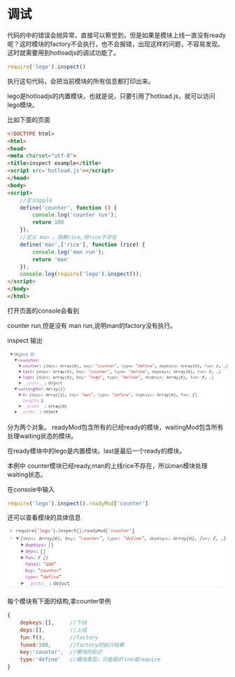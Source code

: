 # 调试

代码的中的错误会抛异常，直接可以察觉到，但是如果是模块上线一直没有ready呢？这时模块的factory不会执行，也不会报错，出现这样的问题，不容易发现。这时就需要用到hotloadjs的调试功能了。

``` js
require('lego').inspect()
```
执行这句代码，会把当前模块的所有信息都打印出来。

lego是hotloadjs的内置模块，也就是说，只要引用了hotload.js，就可以访问 lego模块。

比如下面的页面

``` html
<!DOCTYPE html>
<html>
<head>
<meta charset="utf-8">
<title>inspect example</title>
<script src='hotload.js'></script>
</head>
<body>
<script>
    //定义apple
    define('counter', function () {
		console.log('counter run');
        return 100
    });
    //定义 man ，依赖rice,但rice不存在
    define('man',['rice'], function (rice) {
		console.log('man run');
        return 'man'
    });
	console.log(require('lego').inspect());
</script>
</body>
</html>
```
打开页面的console会看到

counter run,但是没有 man run,说明man的factory没有执行。

inspect 输出

![inspect result](../img/inspect1.png)

分为两个对象。 readyMod包含所有的已经ready的模块，waitingMod包含所有处理waiting状态的模块。

在ready模块中的lego是内置模块。last是最后一个ready的模块。

本例中 counter模块已经ready,man的上线rice不存在，所以man模块处理waiting状态。

在console中输入 

``` js
require('lego').inspect().readyMod['counter']
```
还可以查看模块的具体信息

![inspect result](../img/inspect2.png)

每个模块有下面的结构,拿counter举例

``` js
{
	depkeys:[],  	//下线
	deps:[],		//上线
	fun:f(),		//factory
	funed:100,  	//factory的执行结果
	key:'counter',  //模块的标识
	type:'define'   //模块类型，只能是dfine或require
}
```


